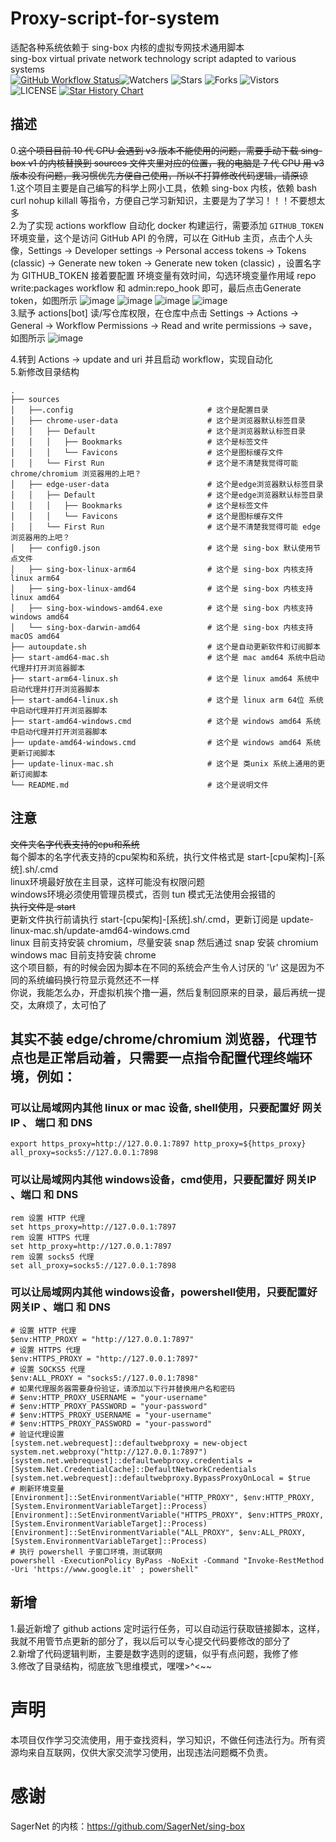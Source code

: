 # Proxy-script-for-system
适配各种系统依赖于 sing-box 内核的虚拟专网技术通用脚本  
sing-box virtual private network technology script adapted to various systems  
[![GitHub Workflow Status](https://github.com/UiLgNoD-lIaMtOh/Proxy-script-for-system/actions/workflows/actions.yml/badge.svg)](https://github.com/UiLgNoD-lIaMtOh/Proxy-script-for-system/actions/workflows/actions.yml)![Watchers](https://img.shields.io/github/watchers/UiLgNoD-lIaMtOh/Proxy-script-for-system) ![Stars](https://img.shields.io/github/stars/UiLgNoD-lIaMtOh/Proxy-script-for-system) ![Forks](https://img.shields.io/github/forks/UiLgNoD-lIaMtOh/Proxy-script-for-system) ![Vistors](https://visitor-badge.laobi.icu/badge?page_id=UiLgNoD-lIaMtOh.Proxy-script-for-system) ![LICENSE](https://img.shields.io/badge/license-CC%20BY--SA%204.0-green.svg)
<a href="https://star-history.com/#UiLgNoD-lIaMtOh/Proxy-script-for-system&Date">
  <picture>
    <source media="(prefers-color-scheme: dark)" srcset="https://api.star-history.com/svg?repos=UiLgNoD-lIaMtOh/Proxy-script-for-system&type=Date&theme=dark" />
    <source media="(prefers-color-scheme: light)" srcset="https://api.star-history.com/svg?repos=UiLgNoD-lIaMtOh/Proxy-script-for-system&type=Date" />
    <img alt="Star History Chart" src="https://api.star-history.com/svg?repos=UiLgNoD-lIaMtOh/Proxy-script-for-system&type=Date" />
  </picture>
</a>

## 描述
0.~~这个项目目前 10 代 CPU 会遇到 v3 版本不能使用的问题，需要手动下载 sing-box v1 的内核替换到 sources 文件夹里对应的位置，我的电脑是 7 代 CPU 用 v3 版本没有问题，我习惯优先方便自己使用，所以不打算修改代码逻辑，请原谅~~  
1.这个项目主要是自己编写的科学上网小工具，依赖 sing-box 内核，依赖 bash curl nohup killall 等指令，方便自己学习新知识，主要是为了学习！！！不要想太多  
2.为了实现 actions workflow 自动化 docker 构建运行，需要添加 `GITHUB_TOKEN` 环境变量，这个是访问 GitHub API 的令牌，可以在 GitHub 主页，点击个人头像，Settings -> Developer settings -> Personal access tokens -> Tokens (classic) -> Generate new token -> Generate new token (classic) ，设置名字为 GITHUB_TOKEN 接着要配置 环境变量有效时间，勾选环境变量作用域 repo write:packages workflow 和 admin:repo_hook 即可，最后点击Generate token，如图所示
![image](https://github.com/user-attachments/assets/8f56f08d-ceee-49dd-98c9-7ba011cb54c5)
![image](https://github.com/user-attachments/assets/f42a92e9-f2e6-4424-8196-9802ace4ac5e)
![image](https://github.com/user-attachments/assets/e09dde46-c141-4782-a3c0-ead3939c4df2)
![image](https://github.com/user-attachments/assets/21d2a910-a436-4ae2-972b-6fd05364f29d)  
3.赋予 actions[bot] 读/写仓库权限，在仓库中点击 Settings -> Actions -> General -> Workflow Permissions -> Read and write permissions -> save，如图所示
![image](https://github.com/user-attachments/assets/2faa1a40-9891-4914-ace7-d5d23434b4bb)

4.转到 Actions -> update and uri 并且启动 workflow，实现自动化  
5.新修改目录结构  

    .
    ├── sources
    │   ├──.config                              # 这个是配置目录  
    │   ├── chrome-user-data                    # 这个是浏览器默认标签目录  
    │   │   ├── Default                         # 这个是浏览器默认标签目录  
    │   │   │   ├── Bookmarks                   # 这个是标签文件  
    │   │   │   └── Favicons                    # 这个是图标缓存文件    
    │   │   └── First Run                       # 这个是不清楚我觉得可能 chrome/chromium 浏览器用的上吧？  
    │   ├── edge-user-data                      # 这个是edge浏览器默认标签目录  
    │   │   ├── Default                         # 这个是edge浏览器默认标签目录  
    │   │   │   ├── Bookmarks                   # 这个是标签文件  
    │   │   │   └── Favicons                    # 这个是图标缓存文件    
    │   │   └── First Run                       # 这个是不清楚我觉得可能 edge 浏览器用的上吧？  
    │   ├── config0.json                        # 这个是 sing-box 默认使用节点文件  
    │   ├── sing-box-linux-arm64                # 这个是 sing-box 内核支持 linux arm64  
    │   ├── sing-box-linux-amd64                # 这个是 sing-box 内核支持 linux amd64  
    │   ├── sing-box-windows-amd64.exe          # 这个是 sing-box 内核支持 windows amd64  
    │   └── sing-box-darwin-amd64               # 这个是 sing-box 内核支持 macOS amd64  
    ├── autoupdate.sh                           # 这个是自动更新软件和订阅脚本  
    ├── start-amd64-mac.sh                      # 这个是 mac amd64 系统中启动代理并打开浏览器脚本  
    ├── start-arm64-linux.sh                    # 这个是 linux amd64 系统中启动代理并打开浏览器脚本  
    ├── start-amd64-linux.sh                    # 这个是 linux arm 64位 系统中启动代理并打开浏览器脚本  
    ├── start-amd64-windows.cmd                 # 这个是 windows amd64 系统中启动代理并打开浏览器脚本  
    ├── update-amd64-windows.cmd                # 这个是 windows amd64 系统更新订阅脚本  
    ├── update-linux-mac.sh                     # 这个是 类unix 系统上通用的更新订阅脚本    
    └── README.md                               # 这个是说明文件  

## 注意
~~文件夹名字代表支持的cpu和系统~~  
每个脚本的名字代表支持的cpu架构和系统，执行文件格式是 start-[cpu架构]-[系统].sh/.cmd  
linux环境最好放在主目录，这样可能没有权限问题  
windows环境必须使用管理员模式，否则 tun 模式无法使用会报错的  
~~执行文件是 start~~  
更新文件执行前请执行 start-[cpu架构]-[系统].sh/.cmd，更新订阅是 update-linux-mac.sh/update-amd64-windows.cmd  
linux 目前支持安装 chromium，尽量安装 snap 然后通过 snap 安装 chromium  
windows mac 目前支持安装 chrome  
这个项目额，有的时候会因为脚本在不同的系统会产生令人讨厌的 '\r' 这是因为不同的系统编码换行符显示竟然还不一样  
你说，我能怎么办，开虚拟机挨个撸一遍，然后复制回原来的目录，最后再统一提交，太麻烦了，太可怕了  

## 其实不装 edge/chrome/chromium 浏览器，代理节点也是正常启动着，只需要一点指令配置代理终端环境，例如：  
### 可以让局域网内其他 linux or mac 设备, shell使用，只要配置好 网关IP 、 端口 和 DNS  
    export https_proxy=http://127.0.0.1:7897 http_proxy=${https_proxy} all_proxy=socks5://127.0.0.1:7898  

### 可以让局域网内其他 windows设备，cmd使用，只要配置好 网关IP 、端口 和 DNS  
    rem 设置 HTTP 代理
    set https_proxy=http://127.0.0.1:7897  
    rem 设置 HTTPS 代理
    set http_proxy=http://127.0.0.1:7897  
    rem 设置 socks5 代理
    set all_proxy=socks5://127.0.0.1:7898  

### 可以让局域网内其他 windows设备，powershell使用，只要配置好 网关IP 、端口 和 DNS  
    # 设置 HTTP 代理
    $env:HTTP_PROXY = "http://127.0.0.1:7897"
    # 设置 HTTPS 代理
    $env:HTTPS_PROXY = "http://127.0.0.1:7897"
    # 设置 SOCKS5 代理
    $env:ALL_PROXY = "socks5://127.0.0.1:7898"
    # 如果代理服务器需要身份验证，请添加以下行并替换用户名和密码
    # $env:HTTP_PROXY_USERNAME = "your-username"
    # $env:HTTP_PROXY_PASSWORD = "your-password"
    # $env:HTTPS_PROXY_USERNAME = "your-username"
    # $env:HTTPS_PROXY_PASSWORD = "your-password"
    # 验证代理设置
    [system.net.webrequest]::defaultwebproxy = new-object system.net.webproxy("http://127.0.0.1:7897")
    [system.net.webrequest]::defaultwebproxy.credentials = [System.Net.CredentialCache]::DefaultNetworkCredentials
    [system.net.webrequest]::defaultwebproxy.BypassProxyOnLocal = $true
    # 刷新环境变量
    [Environment]::SetEnvironmentVariable("HTTP_PROXY", $env:HTTP_PROXY, [System.EnvironmentVariableTarget]::Process)
    [Environment]::SetEnvironmentVariable("HTTPS_PROXY", $env:HTTPS_PROXY, [System.EnvironmentVariableTarget]::Process)
    [Environment]::SetEnvironmentVariable("ALL_PROXY", $env:ALL_PROXY, [System.EnvironmentVariableTarget]::Process)
    # 执行 powershell 子窗口环境，测试联网
    powershell -ExecutionPolicy ByPass -NoExit -Command "Invoke-RestMethod -Uri 'https://www.google.it' ; powershell"

## 新增
1.最近新增了 github actions 定时运行任务，可以自动运行获取链接脚本，这样，我就不用管节点更新的部分了，我以后可以专心提交代码要修改的部分了  
2.新增了代码逻辑判断，主要是数字选则的逻辑，似乎有点问题，我修了修  
3.修改了目录结构，彻底放飞思维模式，嘿嘿>^<~~  

# 声明
本项目仅作学习交流使用，用于查找资料，学习知识，不做任何违法行为。所有资源均来自互联网，仅供大家交流学习使用，出现违法问题概不负责。

# 感谢
SagerNet 的内核：https://github.com/SagerNet/sing-box  
